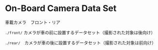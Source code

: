 # On-Board Camera Data Set
車載カメラ　フロント・リア

`./front/` カメラが車の前に設置するデータセット（撮影された対象は後向け）

`./rear/`　カメラが車の後に設置するデータセット（撮影された対象は前向け）


